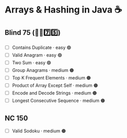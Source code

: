 # Arrays & Hashing in Java ☕️

## Blind 75 (🧑‍🦯7️⃣5️⃣)
- [ ] Contains Duplicate · easy 🟢  
- [ ] Valid Anagram · easy 🟢  
- [ ] Two Sum · easy 🟢  
- [ ] Group Anagrams · medium 🟠 
- [ ] Top K Frequent Elements · medium 🟠 
- [ ] Product of Array Except Self · medium 🟠 
- [ ] Encode and Decode Strings · medium 🟠 
- [ ] Longest Consecutive Sequence · medium 🟠

## NC 150
- [ ] Valid Sodoku · medium 🟠